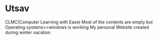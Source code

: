 # Utsav
CLMC(Computer Learning with Ease)
Most of the contents are empty but Operating systems>>windows is working
My personal Website created during winter vacation
